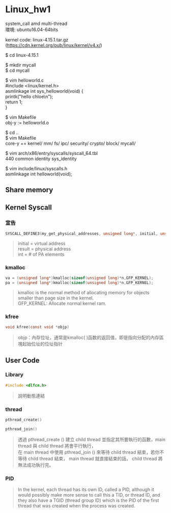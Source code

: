 # Linux_hw1
system_call amd multi-thread  
環境: ubuntu16.04-64bits   

kernel code: linux-4.15.1.tar.gz    
(https://cdn.kernel.org/pub/linux/kernel/v4.x/)  

$ cd linux-4.15.1  


$ mkdir mycall  
$ cd mycall  


$ vim helloworld.c    
#include <linux/kernel.h>  
asmlinkage int sys_helloworld(void) {  
    printk("hello chloe\n");  
    return 1;  
}  

$ vim Makefile  
obj-y := helloworld.o  


$ cd ..  
$ vim Makefile  
core-y += kernel/ mm/ fs/ ipc/ security/ crypto/ block/ mycall/  

$ vim arch/x86/entry/syscalls/syscall_64.tbl    
440     common  identity                sys_identity  

$ vim include/linux/syscalls.h     
asmlinkage int helloworld(void);  

## Share memory

## Kernel Syscall
### 宣告
```c
SYSCALL_DEFINE3(my_get_physical_addresses, unsigned long*, initial, unsigned long*, result, int , n)  
```
> initial = virtual address  
> result = physical address  
> int = # of PA elements

### kmalloc
```c
va = (unsigned long*)kmalloc(sizeof(unsigned long)*n,GFP_KERNEL);
pa = (unsigned long*)kmalloc(sizeof(unsigned long)*n,GFP_KERNEL); 
```
>kmalloc is the normal method of allocating memory for objects smaller than page size in the kernel.  
>GFP_KERNEL: Allocate normal kernel ram.


### kfree
```c
void kfree(const void *objp)
```
>objp：內存位址，通常是kmalloc( )函数的返回值，即是指向分配的內存區塊起始位址的位址指针  

## User Code
### Library
```c
#include <dlfcn.h>
```
>說明動態連結

### thread
```c
pthread_create()
```
```c
pthread_join()
```
>透過 pthread_create () 建立 child thread 並指定其所要執行的函數，main thread 與 child thread 將會平行執行，  
>在 main thread 中使用 pthread_join () 來等待 child thread 結束，若你不等待 child thread 結束， main thread 就直接結束的話， child thread 將無法成功執行完。

### PID
>In the kernel, each thread has its own ID, called a PID, although it would possibly make more sense to call this a TID, or thread ID, and they also have a TGID (thread group ID) which is the PID of the first thread that was created when the process was created.
